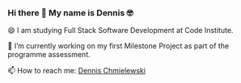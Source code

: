 ### Hi there 👋 My name is Dennis 🤓


😄 I am studying Full Stack Software Development at Code Institute.

🌱 I’m currently working on my first Milestone Project as part of the programme assessment.


📫 How to reach me: <a href="https://www.linkedin.com/in/dennischmielewski/" target="_blank">Dennis Chmielewski</a>


<!--
**tetrapak-dev/tetrapak-dev** is a ✨ _special_ ✨ repository because its `README.md` (this file) appears on your GitHub profile.

Here are some ideas to get you started:

- 🔭 I’m currently working on ...

- 👯 I’m looking to collaborate on ...
- 🤔 I’m looking for help with ...
- 💬 Ask me about ...
- 📫 How to reach me: ...
- 😄 Pronouns: ...
- ⚡ Fun fact: ...
-->
